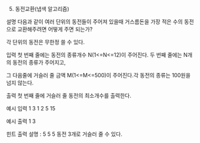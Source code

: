 5. 동전교환(냅색 알고리즘)


설명
다음과 같이 여러 단위의 동전들이 주어져 있을때 거스름돈을 가장 적은 수의 동전으로 교환해주려면 어떻게 주면 되는가?

각 단위의 동전은 무한정 쓸 수 있다.


입력
첫 번째 줄에는 동전의 종류개수 N(1<=N<=12)이 주어진다. 두 번째 줄에는 N개의 동전의 종류가 주어지고,

그 다음줄에 거슬러 줄 금액 M(1<=M<=500)이 주어진다.각 동전의 종류는 100원을 넘지 않는다.

출력
첫 번째 줄에 거슬러 줄 동전의 최소개수를 출력한다.


예시 입력 1
3
1 2 5
15

예시 출력 1
3


힌트
출력 설명 : 5 5 5 동전 3개로 거슬러 줄 수 있다.
